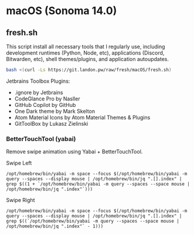 # macOS (Sonoma 14.0)

## fresh.sh
This script install all necessary tools that I regularly use, including development runtimes (Python, Node, etc), applications (Discord, Bitwarden, etc), shell themes/plugins, and application autoupdates.

```sh
bash <(curl -Ls https://git.landon.pw/raw/fresh/macOS/fresh.sh)
```

Jetbrains Toolbox Plugins:
* .ignore by Jetbrains
* CodeGlance Pro by Nasller
* GitHub Copilot by GitHub
* One Dark theme by Mark Skelton
* Atom Material Icons by Atom Material Themes & Plugins
* GitToolBox by Lukasz Zielinski

### BetterTouchTool (yabai)

Remove swipe animation using Yabai + BetterTouchTool.

Swipe Left
```
/opt/homebrew/bin/yabai -m space --focus $(/opt/homebrew/bin/yabai -m query --spaces --display mouse | /opt/homebrew/bin/jq ".[].index" | grep $((1 + `/opt/homebrew/bin/yabai -m query --spaces --space mouse | /opt/homebrew/bin/jq ".index"`)))
```

Swipe Right
```
/opt/homebrew/bin/yabai -m space --focus $(/opt/homebrew/bin/yabai -m query --spaces --display mouse | /opt/homebrew/bin/jq ".[].index" | grep $((`/opt/homebrew/bin/yabai -m query --spaces --space mouse | /opt/homebrew/bin/jq ".index"` - 1)))
```

